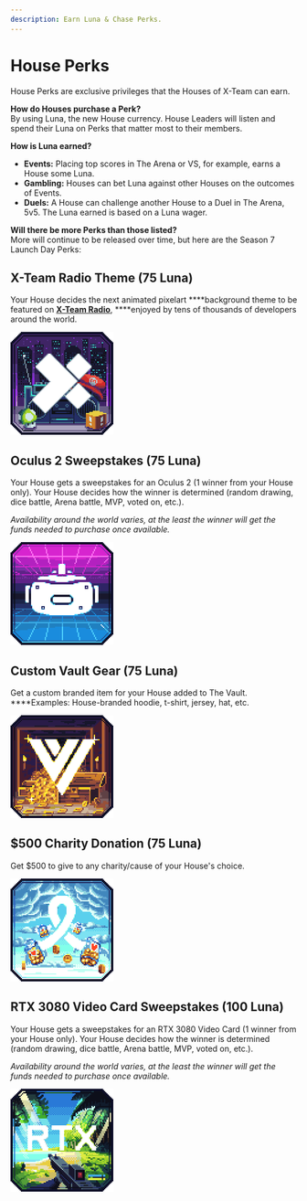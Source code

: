 ```yaml
---
description: Earn Luna & Chase Perks.
---
```


# House Perks

House Perks are exclusive privileges that the Houses of X-Team can earn. 

**How do Houses purchase a Perk?**  
By using Luna, the new House currency. House Leaders will listen and spend their Luna on Perks that matter most to their members.

**How is Luna earned?**

* **Events:** Placing top scores in The Arena or VS, for example, earns a House some Luna.
* **Gambling:** Houses can bet Luna against other Houses on the outcomes of Events.
* **Duels:** A House can challenge another House to a Duel in The Arena, 5v5. The Luna earned is based on a Luna wager.

**Will there be more Perks than those listed?**  
More will continue to be released over time, but here are the Season 7 Launch Day Perks:

## **X-Team Radio Theme \(75 Luna\)**

Your House decides the next animated pixelart ****background theme to be featured on [**X-Team Radio**](https://radio.x-team.com), ****enjoyed by tens of thousands of developers around the world.

![](../.gitbook/assets/perk_radio_2x.gif)

## **Oculus 2 Sweepstakes \(75 Luna\)**

Your House gets a sweepstakes for an Oculus 2 \(1 winner from your House only\). Your House decides how the winner is determined \(random drawing, dice battle, Arena battle, MVP, voted on, etc.\).

_Availability around the world varies, at the least the winner will get the funds needed to purchase once available._

![](../.gitbook/assets/perk_vr_2x.gif)

## **Custom Vault Gear \(75 Luna\)** 

Get a custom branded item for your House added to The Vault. ****Examples: House-branded hoodie, t-shirt, jersey, hat, etc.

![](../.gitbook/assets/perk_vault_2x.gif)

## **$500 Charity Donation \(75 Luna\)** 

Get $500 to give to any charity/cause of your House's choice.

![](../.gitbook/assets/perk_charity_2x.gif)

## **RTX 3080 Video Card Sweepstakes \(100 Luna\)** 

Your House gets a sweepstakes for an RTX 3080 Video Card \(1 winner from your House only\). Your House decides how the winner is determined \(random drawing, dice battle, Arena battle, MVP, voted on, etc.\).

_Availability around the world varies, at the least the winner will get the funds needed to purchase once available._

![](../.gitbook/assets/perk_rtx_2x.gif)

